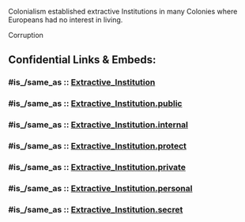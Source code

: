 
Colonialism established extractive Institutions in many Colonies 
where Europeans had no interest in living. 

Corruption  


## Confidential Links & Embeds: 

### #is_/same_as :: [Extractive_Institution](Extractive_Institution.md) 

### #is_/same_as :: [Extractive_Institution.public](/_public/Economics/Institution/Extractive_Institution.public.md) 

### #is_/same_as :: [Extractive_Institution.internal](/_internal/Economics/Institution/Extractive_Institution.internal.md) 

### #is_/same_as :: [Extractive_Institution.protect](/_protect/Economics/Institution/Extractive_Institution.protect.md) 

### #is_/same_as :: [Extractive_Institution.private](/_private/Economics/Institution/Extractive_Institution.private.md) 

### #is_/same_as :: [Extractive_Institution.personal](/_personal/Economics/Institution/Extractive_Institution.personal.md) 

### #is_/same_as :: [Extractive_Institution.secret](/_secret/Economics/Institution/Extractive_Institution.secret.md)

